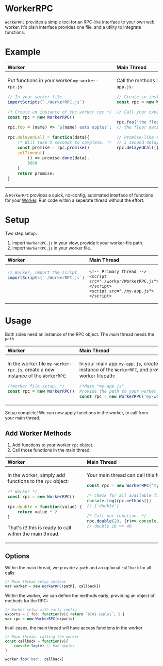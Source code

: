 # WorkerRPC

`WorkerRPC` provides a simple tool for an RPC-like interface to your own web worker.
It's plain interface provides one file, and a utility to integrate functions.

# Example

<table>
<thead><tr>
  <th align="left">Worker</th>
  <th align="left">Main Thread</th>
</tr></thead>
<tbody><tr valign="top"><td>

Put functions in your worker `my-worker-rpc.js`:

```js
// In your worker file
importScripts(`./WorkerRPC.js`)

/* Create an instance of the worker rpc */
const rpc = new WorkerRPC()

rpc.foo = (name) => `${name} eats apples`;

rpc.delayedCall = function(data){
    /* Will take 5 seconds to complete. */
    const promise = rpc.promise()
    setTimeout(
        () => promise.done(data),
        5000
    )
    return promise;
}
```

</td><td>

Call the methods it in the _primary_ thread `main-app.js`:

```js
// Create in instance of the Worker RPC
const rpc = new WorkerRPC('my-worker-rpc.js')

// Call your expected functions!

rpc.foo('the floor', console.log)
// the floor eats apples.

// Promise-like delays handled automatically.
// 5 second delay
rpc.delayedCall({}, console.log)
```

</td></tbody></table>

A `WorkerRPC` provides a quick, no-config, automated interface of functions for your [Worker](https://developer.mozilla.org/en-US/docs/Web/API/Worker). Run code within a seperate thread without the effort.


# Setup

Two step setup:

1. Import `WorkerRPC.js` in your view, provide it your worker-file path.
2. Import `WorkerRPC.js` in your worker file.



<table>
<thead><tr>
  <th align="left">Worker</th>
  <th align="left">Main Thread</th>
</tr></thead>
<tbody><tr valign="top"><td>


```js
// Worker; Import the script
importScripts(`./WorkerRPC.js`)
```

</td><td>

```jinja
<!-- Primary thread -->
<script src="./worker/WorkerRPC.js"></script>
<script src="./my-app.js"></script>
```

</td></tbody></table>


# Usage

Both sides need an instance of the RPC object. The _main_ thread needs the `path`

<table>
<thead><tr>
  <th align="left">Worker</th>
  <th align="left">Main Thread</th>
</tr></thead>
<tbody><tr valign="top"><td>

In the worker file `my-worker-rpc.js`, create a new instance of the `WorkerRPC`:
```js
/*Worker file setup. */
const rpc = new WorkerRPC()
```

</td><td>

In your main app `my-app.js`, create a new instance of the `WorkerRPC`,
and provide the worker filepath:

```js
/*Main "my-app.js".
Provide the path to your worker file */
const rpc = new WorkerRPC('my-worker-rpc.js')
```

</td></tbody></table>


Setup complete! We can now apply functions in the worker, to call from your main thread.


## Add Worker Methods

1. Add functions to your worker `rpc` object.
2. Call those functions in the main thread.


<table>
<thead><tr>
  <th align="left">Worker</th>
  <th align="left">Main Thread</th>
</tr></thead>
<tbody><tr valign="top"><td>

In the worker, simply add functions to the `rpc` object:

```js
/* Worker */
const rpc = new WorkerRPC()

rpc.double = function(value) {
    return value * 2
}
```

That's it! this is ready to call within the main thread.

</td><td>

Your main thread can call this function
```js
const rpc = new WorkerRPC('my-worker-rpc.js')

/* Check for all available functions. */
console.log(rpc.methods())
// ['double']

/* Call our function. */
rpc.double(20, (r)=> console.log('double 20 ==', r))
// double 20 == 40
```

</td></tbody></table>


## Options

Within the main thread, we provide a `path` and an optional `callback` for all calls:

```js
// Main thread setup options
var worker = new WorkerRPC(path[, callback])
```

Within the worker, we can define the methods early; providing an object of methods for the RPC:

```js
// Worker setup with early config
exports = { foo: function(v){ return `${v} apples`; } }
var rpc = new WorkerRPC(exports)
```


In all cases, the main thread will have access functions in the worker

```js
// Main thread, calling the worker
const callback = function(v){
    console.log(v) // bad apples
}

worker.foo('bad', callback)
```
